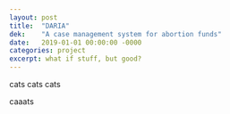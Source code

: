 ```yaml
---
layout: post
title:  "DARIA"
dek:    "A case management system for abortion funds"
date:   2019-01-01 00:00:00 -0000
categories: project
excerpt: what if stuff, but good?
---
```


cats cats cats

caaats
